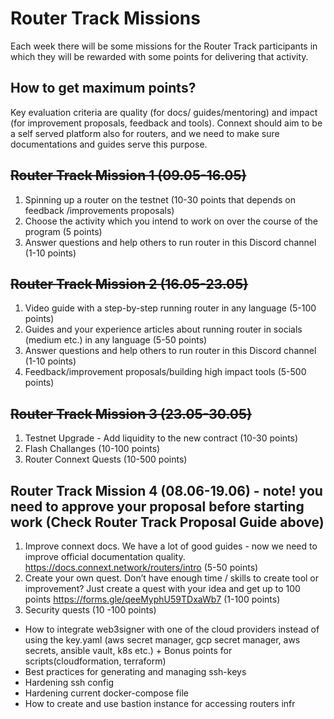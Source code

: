 # Router Track Missions

Each week there will be some missions for the Router Track participants in which they will be rewarded with some points for delivering that activity.

## How to get maximum points? 

Key evaluation criteria are quality (for docs/ guides/mentoring) and impact (for improvement proposals,  feedback and tools). Connext should aim to be a self served platform also for routers, and we need to make sure documentations and guides serve this purpose.

## ~~Router Track Mission 1 (09.05-16.05)~~

1. Spinning up a router on the testnet (10-30 points that depends on feedback /improvements proposals)
2. Choose the activity which you intend to work on over the course of the program (5 points)
3. Answer questions and help others to run router in this Discord channel (1-10 points)

## ~~Router Track Mission 2 (16.05-23.05)~~

1. Video guide with a step-by-step running router in any language (5-100 points)
2. Guides and your experience articles about running router in socials (medium etc.) in any language (5-50 points)
3. Answer questions and help others to run router in this Discord channel (1-10 points)
4. Feedback/improvement proposals/building high impact tools (5-500 points)

## ~~Router Track Mission 3 (23.05-30.05)~~
1. Testnet Upgrade - Add liquidity to the new contract (10-30 points)
2. Flash Challanges (10-100 points)
3. Router Connext Quests (10-500 points)

## Router Track Mission 4 (08.06-19.06) - note! you need to approve your proposal before starting work (Check Router Track Proposal Guide above)
1. Improve connext docs. We have a lot of good guides - now we need to improve official documentation quality. https://docs.connext.network/routers/intro (5-50 points)
2. Create your own quest. Don’t have enough time / skills to create tool or improvement?  Just create a quest with your idea and get up to 100 points
https://forms.gle/qeeMyphU59TDxaWb7 (1-100 points)
3. Security quests (10 -100 points)
- How to integrate web3signer with one of the cloud providers instead of using the key.yaml (aws secret manager, gcp secret manager, aws secrets, ansible vault, k8s etc.) + Bonus points for scripts(cloudformation, terraform) 
- Best practices for generating and managing ssh-keys
- Hardening ssh config
- Hardening current docker-compose file
- How to create and use bastion instance for accessing routers infr
